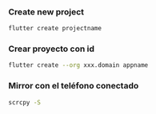 
### Create new project

```bash
flutter create projectname
```

### Crear proyecto con id

```sh
flutter create --org xxx.domain appname
```


### Mirror con el teléfono conectado

```sh
scrcpy -S
```
